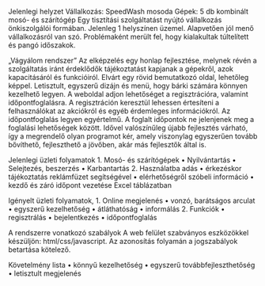 Jelenlegi helyzet
    Vállalkozás: SpeedWash mosoda
    Gépek: 5 db kombinált mosó- és szárítógép
    Egy tisztítási szolgáltatást nyújtó vállalkozás önkiszolgálói formában. Jelenleg 1 helyszínen üzemel. Alapvetően jól menő vállalkozásról van szó. Problémaként merült fel, hogy kialakultak túltelített és pangó időszakok.

„Vágyálom rendszer”
    Az elképzelés egy honlap fejlesztése, melynek révén a szolgáltatás iránt érdeklődők tájékoztatást kapjanak a gépekről, azok kapacitásáról és funkcióiról. Elvárt egy rövid bemutatkozó oldal, lehetőleg képpel. Letisztult, egyszerű dizájn és menü, hogy bárki számára könnyen kezelhető legyen. A weboldal adjon lehetőséget a regisztrációra, valamint időpontfoglalásra.
    A regisztráción keresztül lehessen értesíteni a felhasználókat az akciókról és egyéb érdemleges információkról.
    Az időpontfoglalás legyen egyértelmű. A foglalt időpontok ne jelenjenek meg a foglalási lehetőségek között.
    Idővel valószínűleg újabb fejlesztés várható, így a megrendelő olyan programot kér, amely viszonylag egyszerűen tovább bővíthető, fejleszthető a jövőben, akár más fejlesztők által is.

Jelenlegi üzleti folyamatok
    1.	Mosó- és szárítógépek
        •	Nyilvántartás
        •	Selejtezés, beszerzés
        •	Karbantartás 
    2.	Használatba adás 
        •	érkezéskor tájékoztatás reklámfüzet segítségével
        •	elérhetőségről szóbeli információ
        •	kezdő és záró időpont vezetése Excel táblázatban

Igényelt üzleti folyamatok,
    1.	Online megjelenés
        •	vonzó, barátságos arculat
        •	egyszerű kezelhetőség
        •	átláthatóság
        •	informálás
    2. Funkciók
        •   regisztrálás
        •   bejelentkezés
        •   időpontfoglalás
    
A rendszerre vonatkozó szabályok
    A web felület szabványos eszközökkel készüljön: html/css/javascript. Az azonosítás folyamán a jogszabályok betartása kötelező.

Követelmény lista
    • könnyű kezelhetőség
    • egyszerű továbbfejleszthetőség
    • letisztult megjelenés
